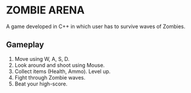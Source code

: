 # ZOMBIE ARENA

A game developed in C++ in which user has to survive waves of Zombies.  

## Gameplay
1. Move using W, A, S, D.  
2. Look around and shoot using Mouse.  
3. Collect items (Health, Ammo). Level up.  
4. Fight through Zombie waves.  
5. Beat your high-score.  
